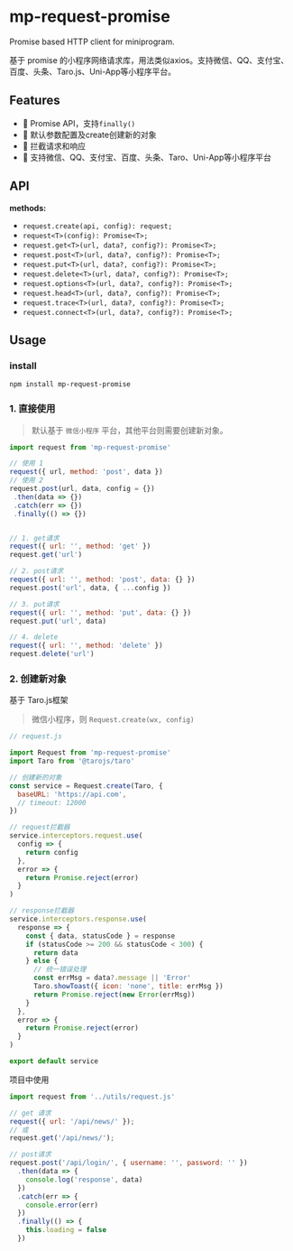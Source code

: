 # mp-request-promise

Promise based HTTP client for miniprogram.

基于 promise 的小程序网络请求库，用法类似axios。支持微信、QQ、支付宝、百度、头条、Taro.js、Uni-App等小程序平台。


## Features

* 🍡 Promise API，支持`finally()`
* 🍯 默认参数配置及create创建新的对象
* 🥪 拦截请求和响应
* 🍱 支持微信、QQ、支付宝、百度、头条、Taro、Uni-App等小程序平台


## API

**methods:**
* `request.create(api, config): request;`
* `request<T>(config): Promise<T>;`
* `request.get<T>(url, data?, config?): Promise<T>;`
* `request.post<T>(url, data?, config?): Promise<T>;`
* `request.put<T>(url, data?, config?): Promise<T>;`
* `request.delete<T>(url, data?, config?): Promise<T>;`
* `request.options<T>(url, data?, config?): Promise<T>;`
* `request.head<T>(url, data?, config?): Promise<T>;`
* `request.trace<T>(url, data?, config?): Promise<T>;`
* `request.connect<T>(url, data?, config?): Promise<T>;`


## Usage

### install

```
npm install mp-request-promise
```

### 1. 直接使用
> 默认基于 `微信小程序` 平台，其他平台则需要创建新对象。
```js
import request from 'mp-request-promise'

// 使用 1
request({ url, method: 'post', data })
// 使用 2
request.post(url, data, config = {})
 .then(data => {})
 .catch(err => {})
 .finally(() => {})


// 1. get请求 
request({ url: '', method: 'get' })
request.get('url')

// 2. post请求
request({ url: '', method: 'post', data: {} })
request.post('url', data, { ...config })

// 3. put请求
request({ url: '', method: 'put', data: {} })
request.put('url', data)

// 4. delete
request({ url: '', method: 'delete' })
request.delete('url')
```

### 2. 创建新对象
基于 Taro.js框架
> 微信小程序，则 `Request.create(wx, config)`
```js
// request.js

import Request from 'mp-request-promise'
import Taro from '@tarojs/taro'

// 创建新的对象
const service = Request.create(Taro, {
  baseURL: 'https://api.com',
  // timeout: 12000
})

// request拦截器
service.interceptors.request.use(
  config => {
    return config
  },
  error => {
    return Promise.reject(error)
  }
)

// response拦截器
service.interceptors.response.use(
  response => {
    const { data, statusCode } = response
    if (statusCode >= 200 && statusCode < 300) {
      return data
    } else {
      // 统一错误处理
      const errMsg = data?.message || 'Error'
      Taro.showToast({ icon: 'none', title: errMsg })
      return Promise.reject(new Error(errMsg))
    }
  },
  error => {
    return Promise.reject(error)
  }
)

export default service
```

项目中使用
```js
import request from '../utils/request.js'

// get 请求
request({ url: '/api/news/' });
// 或
request.get('/api/news/');

// post请求
request.post('/api/login/', { username: '', password: '' })
  .then(data => {
    console.log('response', data)
  })
  .catch(err => {
    console.error(err)
  })
  .finally(() => {
    this.loading = false
  })
```
